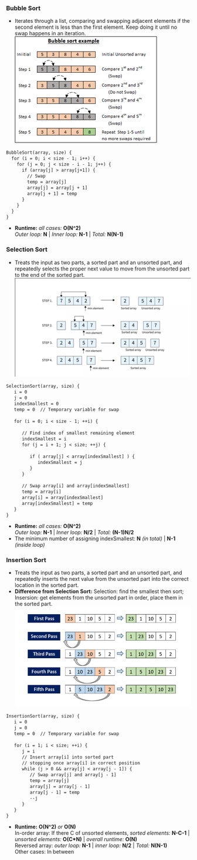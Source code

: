 ### Bubble Sort
- Iterates through a list, comparing and swapping adjacent elements if the second element is less than the first element. Keep doing it until no swap happens in an iteration.  
![image](images/Sort-bubble.png)
```
BubbleSort(array, size) {
  for (i = 0; i < size - 1; i++) {
    for (j = 0; j < size - i - 1; j++) {
      if (array[j] > array[j+1]) {
        // Swap
        temp = array[j]
        array[j] = array[j + 1]
        array[j + 1] = temp
      } 
    }
  }
}
```
- **Runtime:** *all cases:* **O(N^2)**  
  *Outer loop:* **N** | *Inner loop:* **N-1** | *Total:* **N(N-1)**

### Selection Sort
-  Treats the input as two parts, a sorted part and an unsorted part, and repeatedly selects the proper next value to move from the unsorted part to the end of the sorted part.  
![image](images/Sort-selection.png)
```
SelectionSort(array, size) {
   i = 0
   j = 0
   indexSmallest = 0
   temp = 0  // Temporary variable for swap
   
   for (i = 0; i < size - 1; ++i) {
      
      // Find index of smallest remaining element
      indexSmallest = i
      for (j = i + 1; j < size; ++j) {
         
         if ( array[j] < array[indexSmallest] ) {
            indexSmallest = j
         }
      }
      
      // Swap array[i] and array[indexSmallest]
      temp = array[i]
      array[i] = array[indexSmallest]
      array[indexSmallest] = temp
   }
}
```
- **Runtime:** *all cases:* **O(N^2)**  
  *Outer loop:* **N-1** | *Inner loop:* **N/2** | *Total:* **(N-1)N/2**
- The minimum number of assigning indexSmallest: **N** *(in total)* | **N-1** *(inside loop)*

### Insertion Sort
- Treats the input as two parts, a sorted part and an unsorted part, and repeatedly inserts the next value from the unsorted part into the correct location in the sorted part.
- **Difference from Selection Sort:** Selection: find the smallest then sort; Insersion: get elements from the unsorted part in order, place them in the sorted part.  
![image](images/Sort-insertion.png)
```
InsertionSort(array, size) {
   i = 0
   j = 0
   temp = 0  // Temporary variable for swap
   
   for (i = 1; i < size; ++i) {
      j = i
      // Insert array[i] into sorted part
      // stopping once array[i] in correct position
      while (j > 0 && array[j] < array[j - 1]) {
         // Swap array[j] and array[j - 1]
         temp = array[j]
         array[j] = array[j - 1]
         array[j - 1] = temp
         --j
      }
   }
}
```
- **Runtime:** **O(N^2)** *or* **O(N)**  
  In-order array: If there C of unsorted elements, *sorted elements:* **N-C-1** | *unsorted elements:* **O(C*N)** | *overall runtime:* **O(N)**  
  Reversed array: *outer loop:* **N-1** | *inner loop:* **N/2** | *Total:* **N(N-1)**  
  Other cases: In between
  
